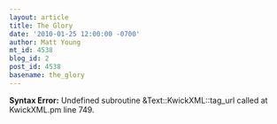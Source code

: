 ```yaml
---
layout: article
title: The Glory
date: '2010-01-25 12:00:00 -0700'
author: Matt Young
mt_id: 4538
blog_id: 2
post_id: 4538
basename: the_glory
---
```

<p><strong>Syntax Error:</strong> Undefined subroutine &Text::KwickXML::tag_url called at KwickXML.pm line 749.
</p>
